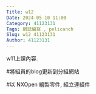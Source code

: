 ```yaml
---
Title: w12
Date: 2024-05-10 11:00
Category: 41123131
Tags: 網誌編寫 , pelicanch
Slug: w12 41123131
Author: 41123131
---
```


w11上課內容.
<!-- PELICAN_END_SUMMARY -->

#將組員的blog更新到分組網站

#以 NXOpen 繪製零件, 組立連組件












